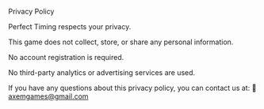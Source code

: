 Privacy Policy

Perfect Timing respects your privacy.

This game does not collect, store, or share any personal information.

No account registration is required.

No third-party analytics or advertising services are used.

If you have any questions about this privacy policy, you can contact us at:
📧 axemgames@gmail.com
